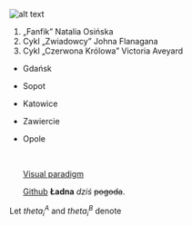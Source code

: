 ![alt text](https://ibb.co/BC5XXzk "Widok")

1. „Fanfik” Natalia Osińska
2. Cykl „Zwiadowcy” Johna Flanagana
3. Cykl „Czerwona Królowa” Victoria Aveyard

- Gdańsk

- Sopot

- Katowice

- Zawiercie

- Opole

  ​

  [Visual paradigm]( https://online.visual-paradigm.com)

  [Github](https://github.com)
**Ładna** *dziś* ~~pogoda~~.

Let $theta^A_i$ and $theta^B_i$ denote



